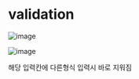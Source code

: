 # validation

![image](https://github.com/user-attachments/assets/b18c4594-ee7a-401e-851d-0ee904363ab3)

![image](https://github.com/user-attachments/assets/8e0a467f-100a-4e7a-895a-d365c2c0bc04)

해당 입력칸에 다른형식 입력시 바로 지워짐

